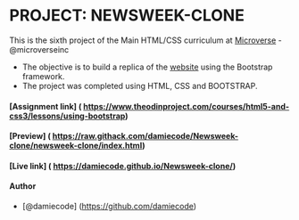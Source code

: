 # PROJECT: NEWSWEEK-CLONE

This is the sixth project of the Main HTML/CSS curriculum at [Microverse](https://www.microverse.org/) - @microverseinc

* The objective is to build a replica of the [website](https://www.newsweek.com/) using the Bootstrap framework.
* The project was completed using HTML, CSS and BOOTSTRAP.

#### [Assignment link]  ( https://www.theodinproject.com/courses/html5-and-css3/lessons/using-bootstrap)

#### [Preview]  ( https://raw.githack.com/damiecode/Newsweek-clone/newsweek-clone/index.html)

#### [Live link]  (  https://damiecode.github.io/Newsweek-clone/)

#### Author

* [@damiecode]  (https://github.com/damiecode)
